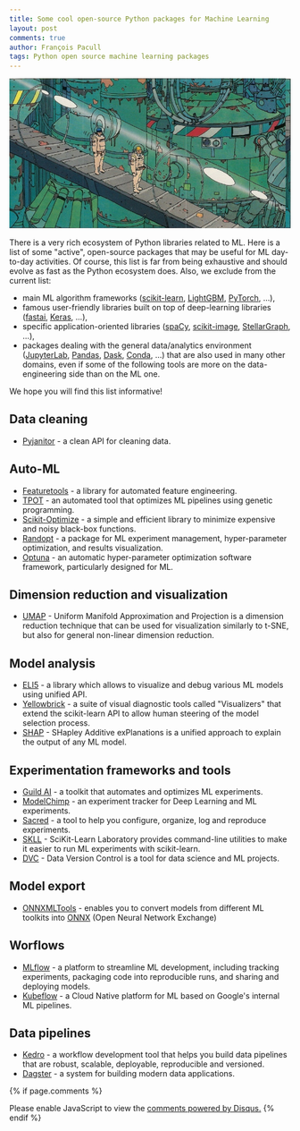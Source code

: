 ```yaml
---
title: Some cool open-source Python packages for Machine Learning
layout: post
comments: true
author: François Pacull
tags: Python open source machine learning packages
---
```


![moebius](/img/2019-07-11_01/moebius_01.jpg)

There is a very rich ecosystem of Python libraries related to ML. Here is a list of some "active", open-source packages that may be useful for ML day-to-day activities. Of course, this list is far from being exhaustive and should evolve as fast as the Python ecosystem does. Also, we exclude from the current list: 
* main ML algorithm frameworks ([scikit-learn](https://github.com/scikit-learn/scikit-learn), [LightGBM](https://github.com/microsoft/LightGBM), [PyTorch](https://github.com/pytorch/pytorch), ...), 
* famous user-friendly libraries built on top of deep-learning libraries ([fastai](https://github.com/fastai/fastai), [Keras](https://github.com/keras-team/keras), ...), 
* specific application-oriented libraries ([spaCy](https://github.com/explosion/spaCy), [scikit-image](https://github.com/scikit-image/scikit-image), [StellarGraph](https://github.com/stellargraph/stellargraph), ...),
* packages dealing with the general data/analytics environment ([JupyterLab](https://github.com/jupyterlab/jupyterlab), [Pandas](https://github.com/pandas-dev/pandas), [Dask](https://github.com/dask/dask), [Conda](https://github.com/conda/conda), ...) that are also used in many other domains, even if some of the following tools are more on the data-engineering side than on the ML one.

We hope you will find this list informative!

## Data cleaning

* [Pyjanitor](https://github.com/ericmjl/pyjanitor) - a clean API for cleaning data.

## Auto-ML

* [Featuretools](https://github.com/Featuretools/featuretools) - a library for automated feature engineering.
* [TPOT](https://github.com/EpistasisLab/tpot) - an automated tool that optimizes ML pipelines using genetic programming.
* [Scikit-Optimize](https://github.com/scikit-optimize/scikit-optimize) - a simple and efficient library to minimize expensive and noisy black-box functions.
* [Randopt](https://github.com/seba-1511/randopt) - a package for ML experiment management, hyper-parameter optimization, and results visualization.
* [Optuna](https://github.com/pfnet/optuna/) - an automatic hyper-parameter optimization software framework, particularly designed for ML.

## Dimension reduction and visualization

* [UMAP](https://github.com/lmcinnes/umap) - Uniform Manifold Approximation and Projection is a dimension reduction technique that can be used for visualization similarly to t-SNE, but also for general non-linear dimension reduction.

## Model analysis

* [ELI5](https://github.com/TeamHG-Memex/eli5) - a library which allows to visualize and debug various ML models using unified API.
* [Yellowbrick](https://github.com/DistrictDataLabs/yellowbrick) - a suite of visual diagnostic tools called "Visualizers" that extend the scikit-learn API to allow human steering of the model selection process.
* [SHAP](https://github.com/slundberg/shap) - SHapley Additive exPlanations is a unified approach to explain the output of any ML model.

## Experimentation frameworks and tools

* [Guild AI](https://github.com/guildai/guildai) - a toolkit that automates and optimizes ML experiments.
* [ModelChimp](https://github.com/ModelChimp/modelchimp) - an experiment tracker for Deep Learning and ML experiments.
* [Sacred](https://github.com/IDSIA/sacred) - a tool to help you configure, organize, log and reproduce experiments.
* [SKLL](https://github.com/EducationalTestingService/skll) - SciKit-Learn Laboratory provides command-line utilities to make it easier to run ML experiments with scikit-learn.
* [DVC](https://github.com/iterative/dvc) - Data Version Control is a tool for data science and ML projects.

## Model export

* [ONNXMLTools](https://github.com/onnx/onnxmltools) - enables you to convert models from different ML toolkits into [ONNX](https://onnx.ai/) (Open Neural Network Exchange)

## Worflows

* [MLflow](https://github.com/mlflow/mlflow/) - a platform to streamline ML development, including tracking experiments, packaging code into reproducible runs, and sharing and deploying models.
* [Kubeflow](https://github.com/kubeflow/kubeflow) - a Cloud Native platform for ML based on Google's internal ML pipelines.

## Data pipelines

* [Kedro](https://github.com/quantumblacklabs/kedro) - a workflow development tool that helps you build data pipelines that are robust, scalable, deployable, reproducible and versioned.
* [Dagster](https://github.com/dagster-io/dagster) - a system for building modern data applications.


{% if page.comments %}
<div id="disqus_thread"></div>
<script>

/**
*  RECOMMENDED CONFIGURATION VARIABLES: EDIT AND UNCOMMENT THE SECTION BELOW TO INSERT DYNAMIC VALUES FROM YOUR PLATFORM OR CMS.
*  LEARN WHY DEFINING THESE VARIABLES IS IMPORTANT: https://disqus.com/admin/universalcode/#configuration-variables*/
/*
var disqus_config = function () {
this.page.url = PAGE_URL;  // Replace PAGE_URL with your page's canonical URL variable
this.page.identifier = PAGE_IDENTIFIER; // Replace PAGE_IDENTIFIER with your page's unique identifier variable
};
*/
(function() { // DON'T EDIT BELOW THIS LINE
var d = document, s = d.createElement('script');
s.src = 'https://aetperf-github-io-1.disqus.com/embed.js';
s.setAttribute('data-timestamp', +new Date());
(d.head || d.body).appendChild(s);
})();
</script>
<noscript>Please enable JavaScript to view the <a href="https://disqus.com/?ref_noscript">comments powered by Disqus.</a></noscript>
{% endif %}
